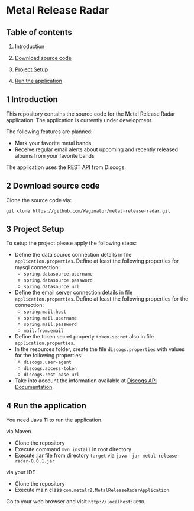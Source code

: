 # Metal Release Radar

## Table of contents
1. [ Introduction ](#introduction)

2. [ Download source code ](#download-source-code)

3. [ Project Setup ](#project-setup)

4. [ Run the application ](#run-application)

<a name="introduction"></a>
## 1 Introduction
This repository contains the source code for the Metal Release Radar application. The application is currently under development. 

The following features are planned:
- Mark your favorite metal bands
- Receive regular email alerts about upcoming and recently released albums from your favorite bands

The application uses the REST API from Discogs.

<a name="download-source-code"></a>
## 2 Download source code

Clone the source code via:

```
git clone https://github.com/Waginator/metal-release-radar.git
```

<a name="project-setup"></a>
## 3 Project Setup
To setup the project please apply the following steps:
- Define the data source connection details in file `application.properties`. Define at least the following properties for mysql connection:
    - `spring.datasource.username`
    - `spring.datasource.password`
    - `spring.datasource.url`
- Define the email server connection details in file `application.properties`. Define at least the following properties for the connection:
    - `spring.mail.host`
    - `spring.mail.username`
    - `spring.mail.password`
    - `mail.from.email`
- Define the token secret property `token-secret` also in file `application.properties`.
- In the resources folder, create the file `discogs.properties` with values for the following properties:
    - `discogs.user-agent`
    - `discogs.access-token`
    - `discogs.rest-base-url`
- Take into account the information available at [Discogs API Documentation](https://www.discogs.com/developers/).

<a name="run-application"></a>
## 4 Run the application
You need Java 11 to run the application.

via Maven
- Clone the repository
- Execute command `mvn install` in root directory
- Execute .jar file from directory `target` via `java -jar metal-release-radar-0.0.1.jar`

via your IDE
- Clone the repository
- Execute main class `com.metalr2.MetalReleaseRadarApplication`

Go to your web browser and visit `http://localhost:8090`.
